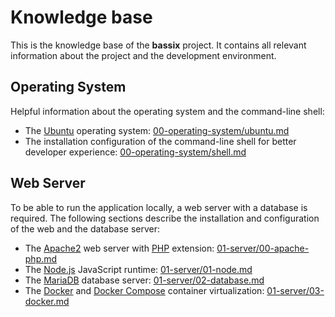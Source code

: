 # Knowledge base

This is the knowledge base of the **bassix** project. It contains all relevant information about the project and the development environment.

## Operating System

Helpful information about the operating system and the command-line shell:

* The [Ubuntu](https://ubuntu.com/) operating system: [00-operating-system/ubuntu.md](00-operating-system/00-ubuntu.md)
* The installation configuration of the command-line shell for better developer experience: [00-operating-system/shell.md](00-operating-system/01-shell.md)

## Web Server

To be able to run the application locally, a web server with a database is required. The following sections describe the installation and configuration of the web and the database server:

* The [Apache2](https://apache.org/) web server with [PHP](https://www.php.net/) extension: [01-server/00-apache-php.md](01-server/00-apache-php.md)
* The [Node.js](https://nodejs.org/en) JavaScript runtime: [01-server/01-node.md](01-server/01-node.md)
* The [MariaDB](https://mariadb.org/) database server: [01-server/02-database.md](01-server/02-database.md)
* The [Docker](https://www.docker.com/) and [Docker Compose](https://docs.docker.com/compose/) container virtualization: [01-server/03-docker.md](01-server/03-docker.md)
